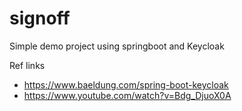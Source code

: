 # signoff
Simple demo project using springboot and Keycloak

Ref links
- https://www.baeldung.com/spring-boot-keycloak
- https://www.youtube.com/watch?v=Bdg_DjuoX0A

